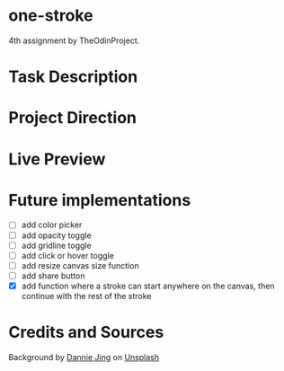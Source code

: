 # one-stroke
4th assignment by TheOdinProject.

# Task Description

# Project Direction

# Live Preview

# Future implementations
- [ ] add color picker
- [ ] add opacity toggle
- [ ] add gridline toggle
- [ ] add click or hover toggle
- [ ] add resize canvas size function
- [ ] add share button
- [x] add function where a stroke can start anywhere on the canvas, then continue with the rest of the stroke

# Credits and Sources
Background by <a href="https://unsplash.com/@dannie_jing?utm_source=unsplash&utm_medium=referral&utm_content=creditCopyText">Dannie Jing</a> on <a href="https://unsplash.com/?utm_source=unsplash&utm_medium=referral&utm_content=creditCopyText">Unsplash</a>
  
